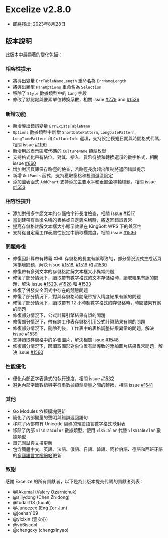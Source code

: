 # Excelize v2.8.0

* 即將釋出: 2023年8月28日

## 版本說明

此版本中最顯著的變化包括：

### 相容性提示

* 將導出變量 `ErrTableNameLength` 重命名為 `ErrNameLength`
* 將導出類型 `PaneOptions` 重命名為 `Selection`
* 移除了 `Style` 數據類型中的 `Lang` 字段
* 修改了默認點與像素單位轉換系數，相關 issue [#279](https://github.com/xuri/excelize/issues/279) and [#1536](https://github.com/xuri/excelize/issues/1536)

### 新增功能

* 新增導出錯誤變量 `ErrExistsTableName`
* `Options` 數據類型中新增 `ShortDatePattern`, `LongDatePattern`, `LongTimePattern` 和 `CultureInfo` 選項，支持設定長短日期與時間格式代碼，相關 issue [#1199](https://github.com/xuri/excelize/issues/1199)
* 新增用於表示區域代碼的 `CultureName` 類型枚舉
* 支持格式化帶有佔位、對其、捨入、貨幣符號和轉換選項的數字格式，相關 issue [#660](https://github.com/xuri/excelize/issues/660)
* 增加對活頁簿保存路徑的檢查，若路徑長度超出限制將返回錯誤提示
* 新增 `GetPanes` 函式，支持獲取窗格和視圖選區設定
* 添加圖表函式 `AddChart` 支持添加主要水平和垂直坐標軸標題，相關 issue [#1553](https://github.com/xuri/excelize/issues/1553)

### 相容性提升

* 添加對帶多字節文本的存儲格字符長度檢查，相關 issue [#1517](https://github.com/xuri/excelize/issues/1517)
* 當創建帶有重復名稱的表格或自定義名稱時，將返回錯誤異常
* 提高存儲格註解文本框大小顯示效果在 KingSoft WPS 下的兼容性
* 支持從自定義工作表屬性設定中讀取欄寬度，相關 issue [#1536](https://github.com/xuri/excelize/issues/1536)

### 問題修復

* 修復因計算帶有轉義 XML 存儲格的長度有誤導致的，部分情況流式生成活頁簿損壞問題，解決 issue [#1518](https://github.com/xuri/excelize/issues/1518), [#1519](https://github.com/xuri/excelize/issues/1519) 和 [#1530](https://github.com/xuri/excelize/issues/1530)
* 修復帶有多列文本的存儲格註解文本框大小異常問題
* 修復了部分情況下，讀取帶有數字格式的文本存儲格時，讀取結果有誤的問題，解決 issue [#1523](https://github.com/xuri/excelize/issues/1523), [#1528](https://github.com/xuri/excelize/issues/1528) 和 [#1533](https://github.com/xuri/excelize/issues/1533)
* 修復了併發安全函式中存在的競態問題
* 修復了部分情況下，對與存儲格時間毫秒捨入精度結果有誤的問題
* 修復了部分情況下，讀取帶有 12 小時制數字格式的存儲格時，時間結果有誤的問題
* 修復部分情況下，公式計算引擎結果有誤的問題
* 修復部分情況下，帶有跨工作表存儲格引用公式計算結果有誤的問題
* 修復部分情況下，刪除列後，工作表中的表格調整結果異常的問題，解決 issue [#1539](https://github.com/xuri/excelize/issues/1539)
* 支持讀取存儲格中的多張圖片，解決相關 issue [#1548](https://github.com/xuri/excelize/issues/1548)
* 修復部分情況下，因讀取圖形對象位置有誤導致的添加圖片結果異常問題，解決 issue [#1560](https://github.com/xuri/excelize/issues/1560)

### 性能優化

* 優化內部正字表達式的執行速度，相關 issue [#1532](https://github.com/xuri/excelize/issues/1532)
* 避免內部字節數組與字符串數據類型變量之間的轉換，相關 issue [#1541](https://github.com/xuri/excelize/issues/1541)

### 其他

* Go Modules 依賴模塊更新
* 簡化了內部變量的聲明與錯誤返回語句
* 移除了內部帶有 Unicode 編碼的預設語言數字格式映射表
* 移除了內部 `xlsxTabColor` 數據類型，使用 `xlsxColor` 代替 `xlsxTabColor` 數據類型
* 單元測試與文檔更新
* 包含簡體中文、英語、法語、俄語、日語、韓語、阿拉伯語、德語和西班牙語的[多國語言文檔網站](https://xuri.me/excelize)更新

### 致謝

感謝 Excelize 的所有貢獻者，以下是為此版本提交代碼的貢獻者列表：

* @IAkumaI (Valery Ozarnichuk)
* @sillydong (Chen Zhidong)
* @fudali113 (fudali)
* @Juneezee (Eng Zer Jun)
* @joehan109
* @yicixin (壹次心)
* @vb6iscool
* @chengcxy (chengxinyao)
